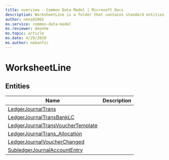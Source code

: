 ```yaml
---
title: overview - Common Data Model | Microsoft Docs
description: WorksheetLine is a folder that contains standard entities related to the Common Data Model.
author: nenad1002
ms.service: common-data-model
ms.reviewer: deonhe
ms.topic: article
ms.date: 4/29/2020
ms.author: nebanfic
---
```


# WorksheetLine


## Entities

|Name|Description|
|---|---|
|[LedgerJournalTrans](LedgerJournalTrans.md)||
|[LedgerJournalTransBankLC](LedgerJournalTransBankLC.md)||
|[LedgerJournalTransVoucherTemplate](LedgerJournalTransVoucherTemplate.md)||
|[LedgerJournalTrans_Allocation](LedgerJournalTrans_Allocation.md)||
|[LedgerJournalVoucherChanged](LedgerJournalVoucherChanged.md)||
|[SubledgerJournalAccountEntry](SubledgerJournalAccountEntry.md)||
